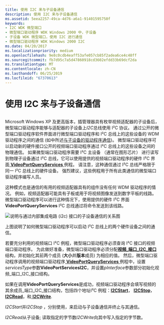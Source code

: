 ```yaml
---
title: 使用 I2C 来与子设备通信
description: 使用 I2C 来与子设备通信
ms.assetid: 5eea2257-49ca-4d76-a6a1-91401595750f
keywords:
- I2C WDK 微型端口
- 微型端口驱动程序 WDK Windows 2000 中，子设备
- 子设备 WDK 微型端口，使用 I2C 进行通信
- 微型端口驱动程序 WDK Windows 2000 I2C
ms.date: 04/20/2017
ms.localizationpriority: medium
ms.openlocfilehash: 9e8c0cdb4eaff53afe057cb85f2adea6ce4c48ff
ms.sourcegitcommit: fb7d95c7a5d47860918cd3602efdd33b69dcf2da
ms.translationtype: MT
ms.contentlocale: zh-CN
ms.lasthandoff: 06/25/2019
ms.locfileid: "67370613"
---
```

# <a name="using-i2c-to-communicate-with-a-child-device"></a>使用 I2C 来与子设备通信


## <span id="ddk_using_i2c_to_communicate_with_a_child_device_gg"></span><span id="DDK_USING_I2C_TO_COMMUNICATE_WITH_A_CHILD_DEVICE_GG"></span>


Microsoft Windows XP 及更高版本，插管理器具有枚举视频适配器的子设备后，微型端口驱动程序能够与适配器的子设备上*I2C*总线使用 I²C 协议。 通过公开的微型端口驱动程序软件界面进行微型端口驱动程序和 I²C 总线上的这些设备的 WDM 驱动程序之间的通信 (如中所述[与子设备的驱动程序通信](communicating-with-the-driver-of-a-child-device.md))。 微型端口驱动程序可以启动新的硬件接口公开的视频端口驱动程序通过 I²C 总线上的这些设备之间的物理通信。 如果微型端口驱动程序需要 I²C 主设备 （通常在图形芯片） 进行读写到物理子设备通过 I²C 总线，它可以使用提供的视频端口驱动程序的硬件 I²C 界面[ **VideoPortQueryServices** ](https://docs.microsoft.com/windows-hardware/drivers/ddi/content/video/nf-video-videoportqueryservices)例程。 请注意，这种通信通过 I²C 总线严格限于同一 I²C 总线上的硬件设备。 强烈建议，这些例程用于所有此类通信的微型端口驱动程序编写人员。

这种模式也是通信的有用的视频适配器具有的组件没有任何 WDM 驱动程序的情况。 例如，视频适配器可能具有子板或用于将视频图像发送到数字平板的线路。 微型端口驱动程序可以进行这种情况下，使用提供的硬件 I²C 界面**VideoPortQueryServices** I²C 总线通过将命令发送到该线路。

![说明与通过内部集成电路 (i2c) 接口的子设备通信的关系图](images/i2cfig1.png)

上图说明了如何微型端口驱动程序可以启动 I²C 总线上的两个硬件设备之间的通信。

若要充分利用的视频端口 I²C 例程，微型端口驱动程序必须查询 I²C 接口的视频端口驱动程序。 为此做好准备，微型端口驱动程序必须分配[**视频\_端口\_I2C\_接口**](https://docs.microsoft.com/windows-hardware/drivers/ddi/content/video/ns-video-_video_port_i2c_interface)结构，并初始化其前两个成员 (**大小**并**版本**成员) 为相应的值。 然后，微型端口驱动程序调用的视频端口驱动程序[ **VideoPortQueryServices** ](https://docs.microsoft.com/windows-hardware/drivers/ddi/content/video/nf-video-videoportqueryservices)例程中，设置*servicesType*参数**VideoPortServicesI2C**，并设置*pInterface*参数部分初始化视频\_端口\_I2C\_接口结构。

如果在调用**VideoPortQueryServices**是成功，视频端口驱动程序会填写视频的其余成员\_端口\_I2C\_接口结构，包括四个地址I²C 例程：[**I2CStart**](https://docs.microsoft.com/windows-hardware/drivers/ddi/content/video/nc-video-pi2c_start)， [ **I2CStop**](https://docs.microsoft.com/windows-hardware/drivers/ddi/content/video/nc-video-pi2c_stop)， [ **I2CRead**](https://docs.microsoft.com/windows-hardware/drivers/ddi/content/video/nc-video-pi2c_read)，和[ **I2CWrite**](https://docs.microsoft.com/windows-hardware/drivers/ddi/content/video/nc-video-pi2c_write).

*I2CStart*并*I2CStop* ，分别使用，来启动与子设备通信并终止与其通信。

*I2CRead*从子设备; 读取指定的字节数*I2CWrite*向其中写入指定的字节数。

 

 





